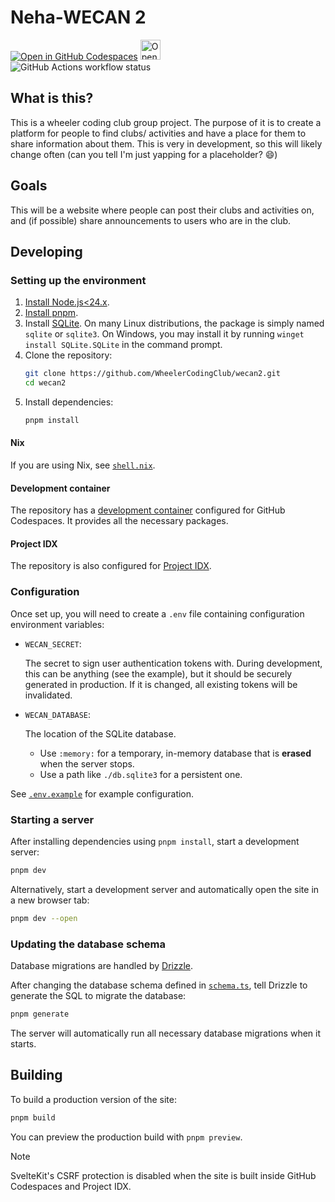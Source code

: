 # Neha-WECAN 2

[![Open in GitHub Codespaces](https://github.com/codespaces/badge.svg)](https://codespaces.new/WheelerCodingClub/wecan2?quickstart=1)
<a href="https://idx.google.com/import?url=https%3A%2F%2Fgithub.com%2FWheelerCodingClub%2Fwecan2">
  <picture>
    <source
      media="(prefers-color-scheme: dark)"
      srcset="https://cdn.idx.dev/btn/open_dark_32.svg"
    >
    <source
      media="(prefers-color-scheme: light)"
      srcset="https://cdn.idx.dev/btn/open_light_32.svg"
    >
    <img
      height="32"
      alt="Open in IDX"
      src="https://cdn.idx.dev/btn/open_purple_32.svg"
    >
  </picture>
</a>  
![GitHub Actions workflow status](https://img.shields.io/github/actions/workflow/status/WheelerCodingClub/wecan2/ci.yml)

## What is this?

This is a wheeler coding club group project. The purpose of it is to create a platform for people to find clubs/ activities and have a place for them to share information about them. This is very in development, so this will likely change often (can you tell I'm just yapping for a placeholder? :smile:)

## Goals

This will be a website where people can post their clubs and activities on, and (if possible) share announcements to users who are in the club.

## Developing

### Setting up the environment

1. [Install Node.js<24.x](https://nodejs.org/en/download/package-manager).
2. [Install pnpm](https://pnpm.io/installation).
3. Install [SQLite](https://www.sqlite.org/download.html). On many Linux distributions, the package is simply named `sqlite` or `sqlite3`. On Windows, you may install it by running `winget install SQLite.SQLite` in the command prompt.
4. Clone the repository:
   ```sh
   git clone https://github.com/WheelerCodingClub/wecan2.git
   cd wecan2
   ```
5. Install dependencies:
   ```sh
   pnpm install
   ```

#### Nix

If you are using Nix, see [`shell.nix`](shell.nix).

#### Development container

The repository has a [development container](https://containers.dev/) configured for GitHub Codespaces. It provides all the necessary packages.

#### Project IDX

The repository is also configured for [Project IDX](https://developers.google.com/idx).

### Configuration

Once set up, you will need to create a `.env` file containing configuration environment variables:

- `WECAN_SECRET`:

  The secret to sign user authentication tokens with. During development, this can be anything (see the example), but it should be securely generated in production. If it is changed, all existing tokens will be invalidated.

- `WECAN_DATABASE`:

  The location of the SQLite database.
  - Use `:memory:` for a temporary, in-memory database that is **erased** when the server stops.
  - Use a path like `./db.sqlite3` for a persistent one.

See [`.env.example`](.env.example) for example configuration.

### Starting a server

After installing dependencies using `pnpm install`, start a development server:

```sh
pnpm dev
```

Alternatively, start a development server and automatically open the site in a new browser tab:

```sh
pnpm dev --open
```

### Updating the database schema

Database migrations are handled by [Drizzle](https://orm.drizzle.team/).

After changing the database schema defined in [`schema.ts`](src/lib/server/db/schema.ts), tell Drizzle to generate the SQL to migrate the database:

```sh
pnpm generate
```

The server will automatically run all necessary database migrations when it starts.

## Building

To build a production version of the site:

```sh
pnpm build
```

You can preview the production build with `pnpm preview`.

> [!NOTE]
> SvelteKit's CSRF protection is disabled when the site is built inside GitHub Codespaces and Project IDX.
